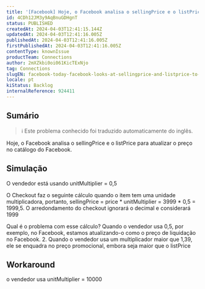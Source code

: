 ```yaml
---
title: '[Facebook] Hoje, o Facebook analisa o sellingPrice e o listPrice para atualizar o preço no catálogo do Facebook'
id: 4CDh12JM3y9AqBnuGDHgnT
status: PUBLISHED
createdAt: 2024-04-03T12:41:15.144Z
updatedAt: 2024-04-03T12:41:16.005Z
publishedAt: 2024-04-03T12:41:16.005Z
firstPublishedAt: 2024-04-03T12:41:16.005Z
contentType: knownIssue
productTeam: Connections
author: 2mXZkbi0oi061KicTExNjo
tag: Connections
slugEN: facebook-today-facebook-looks-at-sellingprice-and-listprice-to-update-the-price-in-the-facebook-catalog
locale: pt
kiStatus: Backlog
internalReference: 924411
---
```


## Sumário

>ℹ️ Este problema conhecido foi traduzido automaticamente do inglês.


Hoje, o Facebook analisa o sellingPrice e o listPrice para atualizar o preço no catálogo do Facebook.

## Simulação


O vendedor está usando unitMultiplier = 0,5

O Checkout faz o seguinte cálculo quando o item tem uma unidade multiplicadora, portanto, sellingPrice = price * unitMultiplier = 3999 * 0,5 = 1999,5. O arredondamento do checkout ignorará o decimal e considerará 1999

Qual é o problema com esse cálculo?
Quando o vendedor usa 0,5, por exemplo, no Facebook, estamos atualizando-o como o preço de liquidação no Facebook.
2. Quando o vendedor usa um multiplicador maior que 1,39, ele se enquadra no preço promocional, embora seja maior que o listPrice

## Workaround


o vendedor usa unitMultiplier = 10000





